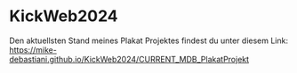 # KickWeb2024

Den aktuellsten Stand meines Plakat Projektes findest du unter diesem Link:
https://mike-debastiani.github.io/KickWeb2024/CURRENT_MDB_PlakatProjekt
